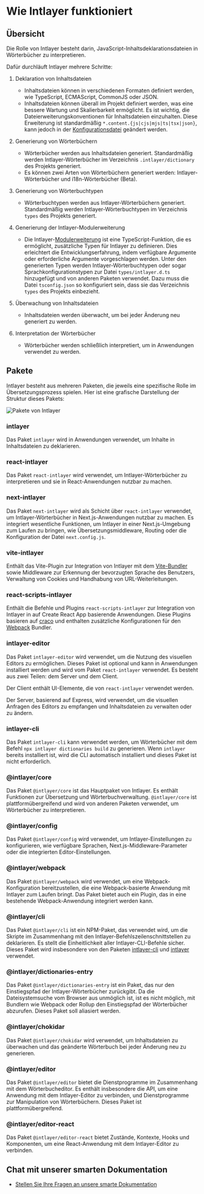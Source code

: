 # Wie Intlayer funktioniert

## Übersicht

Die Rolle von Intlayer besteht darin, JavaScript-Inhaltsdeklarationsdateien in Wörterbücher zu interpretieren.

Dafür durchläuft Intlayer mehrere Schritte:

1. Deklaration von Inhaltsdateien

   - Inhaltsdateien können in verschiedenen Formaten definiert werden, wie TypeScript, ECMAScript, CommonJS oder JSON.
   - Inhaltsdateien können überall im Projekt definiert werden, was eine bessere Wartung und Skalierbarkeit ermöglicht. Es ist wichtig, die Dateierweiterungskonventionen für Inhaltsdateien einzuhalten. Diese Erweiterung ist standardmäßig `*.content.{js|cjs|mjs|ts|tsx|json}`, kann jedoch in der [Konfigurationsdatei](https://github.com/aymericzip/intlayer/blob/main/docs/de/configuration.md) geändert werden.

2. Generierung von Wörterbüchern

   - Wörterbücher werden aus Inhaltsdateien generiert. Standardmäßig werden Intlayer-Wörterbücher im Verzeichnis `.intlayer/dictionary` des Projekts generiert.
   - Es können zwei Arten von Wörterbüchern generiert werden: Intlayer-Wörterbücher und i18n-Wörterbücher (Beta).

3. Generierung von Wörterbuchtypen

   - Wörterbuchtypen werden aus Intlayer-Wörterbüchern generiert. Standardmäßig werden Intlayer-Wörterbuchtypen im Verzeichnis `types` des Projekts generiert.

4. Generierung der Intlayer-Modulerweiterung

   - Die Intlayer-[Modulerweiterung](https://www.typescriptlang.org/docs/handbook/declaration-merging.html) ist eine TypeScript-Funktion, die es ermöglicht, zusätzliche Typen für Intlayer zu definieren. Dies erleichtert die Entwicklungserfahrung, indem verfügbare Argumente oder erforderliche Argumente vorgeschlagen werden.
     Unter den generierten Typen werden Intlayer-Wörterbuchtypen oder sogar Sprachkonfigurationstypen zur Datei `types/intlayer.d.ts` hinzugefügt und von anderen Paketen verwendet. Dazu muss die Datei `tsconfig.json` so konfiguriert sein, dass sie das Verzeichnis `types` des Projekts einbezieht.

5. Überwachung von Inhaltsdateien

   - Inhaltsdateien werden überwacht, um bei jeder Änderung neu generiert zu werden.

6. Interpretation der Wörterbücher
   - Wörterbücher werden schließlich interpretiert, um in Anwendungen verwendet zu werden.

## Pakete

Intlayer besteht aus mehreren Paketen, die jeweils eine spezifische Rolle im Übersetzungsprozess spielen. Hier ist eine grafische Darstellung der Struktur dieses Pakets:

![Pakete von Intlayer](https://github.com/aymericzip/intlayer/blob/main/docs/assets/packages_dependency_graph.svg)

### intlayer

Das Paket `intlayer` wird in Anwendungen verwendet, um Inhalte in Inhaltsdateien zu deklarieren.

### react-intlayer

Das Paket `react-intlayer` wird verwendet, um Intlayer-Wörterbücher zu interpretieren und sie in React-Anwendungen nutzbar zu machen.

### next-intlayer

Das Paket `next-intlayer` wird als Schicht über `react-intlayer` verwendet, um Intlayer-Wörterbücher in Next.js-Anwendungen nutzbar zu machen. Es integriert wesentliche Funktionen, um Intlayer in einer Next.js-Umgebung zum Laufen zu bringen, wie Übersetzungsmiddleware, Routing oder die Konfiguration der Datei `next.config.js`.

### vite-intlayer

Enthält das Vite-Plugin zur Integration von Intlayer mit dem [Vite-Bundler](https://vite.dev/guide/why.html#why-bundle-for-production) sowie Middleware zur Erkennung der bevorzugten Sprache des Benutzers, Verwaltung von Cookies und Handhabung von URL-Weiterleitungen.

### react-scripts-intlayer

Enthält die Befehle und Plugins `react-scripts-intlayer` zur Integration von Intlayer in auf Create React App basierende Anwendungen. Diese Plugins basieren auf [craco](https://craco.js.org/) und enthalten zusätzliche Konfigurationen für den [Webpack](https://webpack.js.org/) Bundler.

### intlayer-editor

Das Paket `intlayer-editor` wird verwendet, um die Nutzung des visuellen Editors zu ermöglichen. Dieses Paket ist optional und kann in Anwendungen installiert werden und wird vom Paket `react-intlayer` verwendet.
Es besteht aus zwei Teilen: dem Server und dem Client.

Der Client enthält UI-Elemente, die von `react-intlayer` verwendet werden.

Der Server, basierend auf Express, wird verwendet, um die visuellen Anfragen des Editors zu empfangen und Inhaltsdateien zu verwalten oder zu ändern.

### intlayer-cli

Das Paket `intlayer-cli` kann verwendet werden, um Wörterbücher mit dem Befehl `npx intlayer dictionaries build` zu generieren. Wenn `intlayer` bereits installiert ist, wird die CLI automatisch installiert und dieses Paket ist nicht erforderlich.

### @intlayer/core

Das Paket `@intlayer/core` ist das Hauptpaket von Intlayer. Es enthält Funktionen zur Übersetzung und Wörterbuchverwaltung. `@intlayer/core` ist plattformübergreifend und wird von anderen Paketen verwendet, um Wörterbücher zu interpretieren.

### @intlayer/config

Das Paket `@intlayer/config` wird verwendet, um Intlayer-Einstellungen zu konfigurieren, wie verfügbare Sprachen, Next.js-Middleware-Parameter oder die integrierten Editor-Einstellungen.

### @intlayer/webpack

Das Paket `@intlayer/webpack` wird verwendet, um eine Webpack-Konfiguration bereitzustellen, die eine Webpack-basierte Anwendung mit Intlayer zum Laufen bringt. Das Paket bietet auch ein Plugin, das in eine bestehende Webpack-Anwendung integriert werden kann.

### @intlayer/cli

Das Paket `@intlayer/cli` ist ein NPM-Paket, das verwendet wird, um die Skripte im Zusammenhang mit den Intlayer-Befehlszeilenschnittstellen zu deklarieren. Es stellt die Einheitlichkeit aller Intlayer-CLI-Befehle sicher. Dieses Paket wird insbesondere von den Paketen [intlayer-cli](https://github.com/aymericzip/intlayer/tree/main/docs/de/packages/intlayer-cli/index.md) und [intlayer](https://github.com/aymericzip/intlayer/tree/main/docs/de/packages/intlayer/index.md) verwendet.

### @intlayer/dictionaries-entry

Das Paket `@intlayer/dictionaries-entry` ist ein Paket, das nur den Einstiegspfad der Intlayer-Wörterbücher zurückgibt. Da die Dateisystemsuche vom Browser aus unmöglich ist, ist es nicht möglich, mit Bundlern wie Webpack oder Rollup den Einstiegspfad der Wörterbücher abzurufen. Dieses Paket soll aliasiert werden.

### @intlayer/chokidar

Das Paket `@intlayer/chokidar` wird verwendet, um Inhaltsdateien zu überwachen und das geänderte Wörterbuch bei jeder Änderung neu zu generieren.

### @intlayer/editor

Das Paket `@intlayer/editor` bietet die Dienstprogramme im Zusammenhang mit dem Wörterbucheditor. Es enthält insbesondere die API, um eine Anwendung mit dem Intlayer-Editor zu verbinden, und Dienstprogramme zur Manipulation von Wörterbüchern. Dieses Paket ist plattformübergreifend.

### @intlayer/editor-react

Das Paket `@intlayer/editor-react` bietet Zustände, Kontexte, Hooks und Komponenten, um eine React-Anwendung mit dem Intlayer-Editor zu verbinden.

## Chat mit unserer smarten Dokumentation

- [Stellen Sie Ihre Fragen an unsere smarte Dokumentation](https://intlayer.org/docs/chat)
